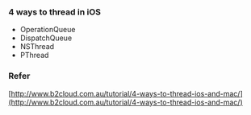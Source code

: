 ### 4 ways to thread in iOS

- OperationQueue
- DispatchQueue
- NSThread
- PThread

### Refer

[http://www.b2cloud.com.au/tutorial/4-ways-to-thread-ios-and-mac/](http://www.b2cloud.com.au/tutorial/4-ways-to-thread-ios-and-mac/)